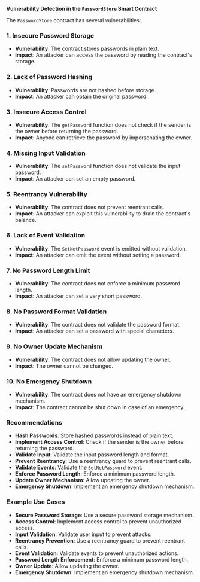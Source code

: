 **Vulnerability Detection in the `PasswordStore` Smart Contract**

The `PasswordStore` contract has several vulnerabilities:

### 1. **Insecure Password Storage**

- **Vulnerability**: The contract stores passwords in plain text.
- **Impact**: An attacker can access the password by reading the contract's storage.

### 2. **Lack of Password Hashing**

- **Vulnerability**: Passwords are not hashed before storage.
- **Impact**: An attacker can obtain the original password.

### 3. **Insecure Access Control**

- **Vulnerability**: The `getPassword` function does not check if the sender is the owner before returning the password.
- **Impact**: Anyone can retrieve the password by impersonating the owner.

### 4. **Missing Input Validation**

- **Vulnerability**: The `setPassword` function does not validate the input password.
- **Impact**: An attacker can set an empty password.

### 5. **Reentrancy Vulnerability**

- **Vulnerability**: The contract does not prevent reentrant calls.
- **Impact**: An attacker can exploit this vulnerability to drain the contract's balance.

### 6. **Lack of Event Validation**

- **Vulnerability**: The `SetNetPassword` event is emitted without validation.
- **Impact**: An attacker can emit the event without setting a password.

### 7. **No Password Length Limit**

- **Vulnerability**: The contract does not enforce a minimum password length.
- **Impact**: An attacker can set a very short password.

### 8. **No Password Format Validation**

- **Vulnerability**: The contract does not validate the password format.
- **Impact**: An attacker can set a password with special characters.

### 9. **No Owner Update Mechanism**

- **Vulnerability**: The contract does not allow updating the owner.
- **Impact**: The owner cannot be changed.

### 10. **No Emergency Shutdown**

- **Vulnerability**: The contract does not have an emergency shutdown mechanism.
- **Impact**: The contract cannot be shut down in case of an emergency.

### Recommendations

- **Hash Passwords**: Store hashed passwords instead of plain text.
- **Implement Access Control**: Check if the sender is the owner before returning the password.
- **Validate Input**: Validate the input password length and format.
- **Prevent Reentrancy**: Use a reentrancy guard to prevent reentrant calls.
- **Validate Events**: Validate the `SetNetPassword` event.
- **Enforce Password Length**: Enforce a minimum password length.
- **Update Owner Mechanism**: Allow updating the owner.
- **Emergency Shutdown**: Implement an emergency shutdown mechanism.

### Example Use Cases

- **Secure Password Storage**: Use a secure password storage mechanism.
- **Access Control**: Implement access control to prevent unauthorized access.
- **Input Validation**: Validate user input to prevent attacks.
- **Reentrancy Prevention**: Use a reentrancy guard to prevent reentrant calls.
- **Event Validation**: Validate events to prevent unauthorized actions.
- **Password Length Enforcement**: Enforce a minimum password length.
- **Owner Update**: Allow updating the owner.
- **Emergency Shutdown**: Implement an emergency shutdown mechanism.